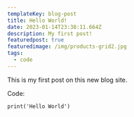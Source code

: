 ```yaml
---
templateKey: blog-post
title: Hello World!
date: 2023-01-14T23:38:11.664Z
description: My first post!
featuredpost: true
featuredimage: /img/products-grid2.jpg
tags:
  - code
---
```

T﻿his is my first post on this new blog site.



C﻿ode:



```
print('Hello World')
```